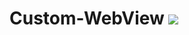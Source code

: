 # Custom-WebView  [![](https://jitpack.io/v/fgustovo/Custom-WebView.svg)](https://jitpack.io/#fgustovo/Custom-WebView)
